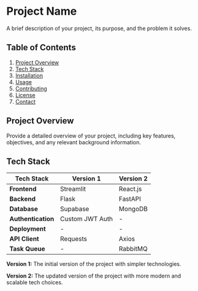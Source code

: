 # Project Name

A brief description of your project, its purpose, and the problem it solves.

## Table of Contents
1. [Project Overview](#project-overview)
2. [Tech Stack](#tech-stack)
3. [Installation](#installation)
4. [Usage](#usage)
5. [Contributing](#contributing)
6. [License](#license)
7. [Contact](#contact)

## Project Overview
Provide a detailed overview of your project, including key features, objectives, and any relevant background information.

## Tech Stack

| Tech Stack     | Version 1        | Version 2         |
| -------------- | ---------------- | ----------------- |
| **Frontend**   | Streamlit        | React.js          |
| **Backend**    | Flask            | FastAPI           |
| **Database**   | Supabase          | MongoDB        |
| **Authentication** | Custom JWT Auth    |  -  |
| **Deployment** | -  | - |
| **API Client** | Requests | Axios |
| **Task Queue** | -  | RabbitMQ  |

**Version 1:** The initial version of the project with simpler technologies.

**Version 2:** The updated version of the project with more modern and scalable tech choices.

